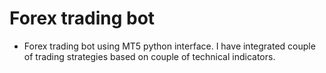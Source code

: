# Forex trading bot 
- Forex trading bot using MT5 python interface. I have integrated couple of trading strategies based on couple of technical indicators. 
